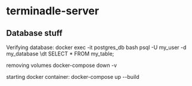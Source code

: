 # terminadle-server

## Database stuff 

Verifying database:
docker exec -it postgres_db bash
psql -U my_user -d my_database
\dt
SELECT * FROM my_table;


removing volumes
docker-compose down -v


starting docker container:
docker-compose up --build
